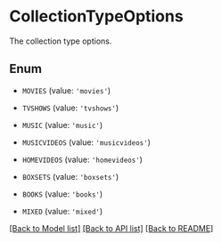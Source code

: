 # CollectionTypeOptions

The collection type options.

## Enum

* `MOVIES` (value: `'movies'`)

* `TVSHOWS` (value: `'tvshows'`)

* `MUSIC` (value: `'music'`)

* `MUSICVIDEOS` (value: `'musicvideos'`)

* `HOMEVIDEOS` (value: `'homevideos'`)

* `BOXSETS` (value: `'boxsets'`)

* `BOOKS` (value: `'books'`)

* `MIXED` (value: `'mixed'`)

[[Back to Model list]](../README.md#documentation-for-models) [[Back to API list]](../README.md#documentation-for-api-endpoints) [[Back to README]](../README.md)



